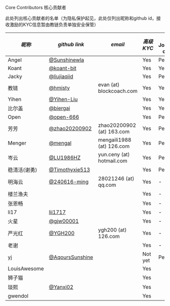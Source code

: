 Core Contributors 核心贡献者

此处列出核心贡献者的名单（为隐私保护起见，此处仅列出昵称和github id，接收激励的KYC信息暂由教链负责单独安全保管）

| *昵称* | *github link* | *email* | *高级KYC* | *已加入 Jouleverse/core-contributors *|
|-|-|-|-|-|
| Angel | [@Sunshinewla](https://github.com/Sunshinewla) | | Yes | Pending |
| Koant | [@koant-bit](https://github.com/koant-bit) |  | Yes | Yes |
| Jacky | [@liujiaqiid](https://github.com/liujiaqiid) | | Yes | Pending |
| 教链 | [@hmisty](https://github.com/hmisty) | evan (at) blockcoach.com | Yes | Yes |
| Yihen | [@Yihen-Liu](https://github.com/Yihen-Liu) | | Yes | Yes |
| 比尔盖 | [@biergai](https://github.com/biergai) | | Yes | Yes |
| Open | [@open-666](https://github.com/open-666) | | Yes | Pending |
| 芳芳 | [@zhao20200902](https://github.com/zhao20200902) | zhao20200902 (at) 163.com | Yes | Pending |
| Menger | [@mengal](https://github.com/mengal) | mengaili1988 (at) 126.com | Yes | Pending |
| 岑云 | [@LU1986HZ](https://github.com/LU1986HZ) | yun.ceny (at) hotmail.com | Yes | Pending |
| 稳清活(谢勇) | [@Timothyxie513](https://github.com/Timothyxie513) | | Yes | Pending |
| 明海云 | [@240616-ming](https://github.com/240616-ming) | 28021246 (at) qq.com | Yes | - |
| 楼兰渔夫 | | | Yes | - |
| 张恩畅 | | | Yes | - |
| li17 | [lii1717](https://github.com/lii1717) | | Yes | - |
| 火星 | [@gjw00001](https://github.com/gjw00001) | | Yes | - |
| 严光红 | [@YGH200](https://github.com/240616-ming) | ygh200 (at) 126.com | Yes | - |
| 老谢 | | | Yes | - |
| yj | [@AqoursSunshine](https://github.com/AqoursSunshine) | | Not yet | Pending |
| LouisAwesome | | | Yes |  |
| 狮子猫 | | | Yes |  |
| 琰熙 | [@Yanxi02](https://github.com/Yanxi02) |  | Yes |  |
| gwendol |  |  | Yes |   |

